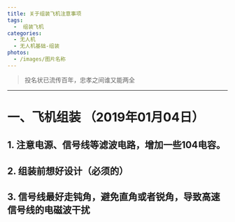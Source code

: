 ```yaml
---
title: 关于组装飞机注意事项
tags:
  -  组装飞机
categories:
  - 无人机
  - 无人机基础-组装
photos:
  - /images/图片名称
---
```


<blockquote class="blockquote-center"> 投名状已流传百年，忠孝之间谁又能两全</blockquote>

---


# 一、飞机组装 （2019年01月04日）


## 1. 注意电源、信号线等滤波电路，增加一些104电容。


## 2. 组装前想好设计（必须的）


## 3. 信号线最好走钝角，避免直角或者锐角，导致高速信号线的电磁波干扰



